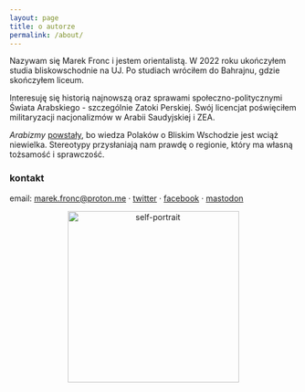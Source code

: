 ```yaml
---
layout: page
title: o autorze
permalink: /about/
---
```


Nazywam się Marek Fronc i jestem orientalistą. W 2022 roku ukończyłem studia bliskowschodnie na UJ. Po studiach wróciłem do Bahrajnu, gdzie skończyłem liceum. 

Interesuję się historią najnowszą oraz sprawami społeczno-politycznymi Świata Arabskiego - szczególnie Zatoki Perskiej. Swój licencjat poświęciłem militaryzacji nacjonalizmów w Arabii Saudyjskiej i ZEA. 

_Arabizmy_ [powstały](https://abumarkey.github.io/arabizmy/poczatek/), bo wiedza Polaków o Bliskim Wschodzie jest wciąż niewielka. Stereotypy przysłaniają nam prawdę o regionie, który ma własną tożsamość i sprawczość. 

### kontakt

email: marek.fronc@proton.me · [twitter](https://twitter.com/arabizmy) · [facebook](https://www.facebook.com/arabizmy) · [mastodon](https://pol.social/@arabizmy)

<center><img src="https://i.postimg.cc/0N2VRbhh/D146074-E-0-C75-434-C-8-B13-F627-C0382682.png" alt="self-portrait" width="300" /></center>
